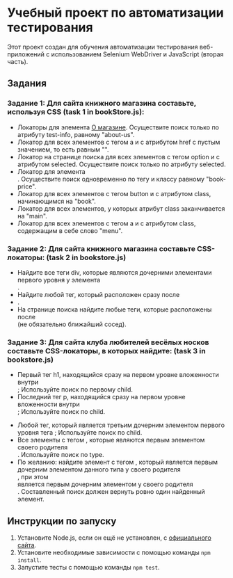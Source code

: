 # Учебный проект по автоматизации тестирования

Этот проект создан для обучения автоматизации тестирования веб-приложений с использованием Selenium WebDriver и JavaScript (вторая часть).

## Задания

### Задание 1: Для сайта книжного магазина составьте, используя CSS (task 1 in bookStore.js):

- Локаторы для элемента <a href="" test-info="about-us">О магазине</a>. Осуществите поиск только по атрибуту test-info, равному "about-us".
- Локатор для всех элементов с тегом a и с атрибутом href с пустым значением, то есть равным "".
- Локатор на странице поиска для всех элементов с тегом option и с атрибутом selected. Осуществите поиск только по атрибуту selected. 
- Локатор для элемента <div class="book-price">. Осуществите поиск одновременно по тегу и классу равному "book-price".
- Локатор для всех элементов с тегом button и с атрибутом class, начинающимся на "book".
- Локатор для всех элементов, у которых атрибут class заканчивается на "main".
- Локатор для всех элементов с тегом a и с атрибутом class, содержащим в себе слово "menu".

### Задание 2: Для сайта книжного магазина составьте CSS-локаторы: (task 2 in bookstore.js)

- Найдите все теги div, которые являются дочерними элементами первого уровня у элемента <footer id="footer">.
- Найдите любой тег, который расположен сразу после <li id="genres">.
- На странице поиска найдите любые теги, которые расположены после <div class="filter-container"> (не обязательно ближайший сосед).

### Задание 3: Для сайта клуба любителей весёлых носков составьте CSS-локаторы, в которых найдите: (task 3 in bookstore.js)

- Первый тег h1, находящийся сразу на первом уровне вложенности внутри <section class="important-section-block" for="main-header-page">; Используйте поиск по первому child. 
- Последний тег p, находящийся сразу на первом уровне вложенности внутри <form class="form" id="login-form">; Используйте поиск по child.
- Любой тег, который является третьим дочерним элементом первого уровня тега <body>; Используйте поиск по child.
- Все элементы с тегом <a>, которые являются первым элементом своего родителя <div class="footer__menuList">. Используйте поиск по type.
- По желанию: найдите элемент с тегом <a>, который является первым дочерним элементом данного типа у своего родителя <div class="footer__menuList">, при этом <div class="footer__menuList"> является первым дочерним элементом у своего родителя <div class="footer__menu">. Составленный поиск должен вернуть ровно один найденный элемент.


## Инструкции по запуску

1. Установите Node.js, если он ещё не установлен, с [официального сайта](https://nodejs.org/).
2. Установите необходимые зависимости с помощью команды `npm install`.
3. Запустите тесты с помощью команды `npm test`.
